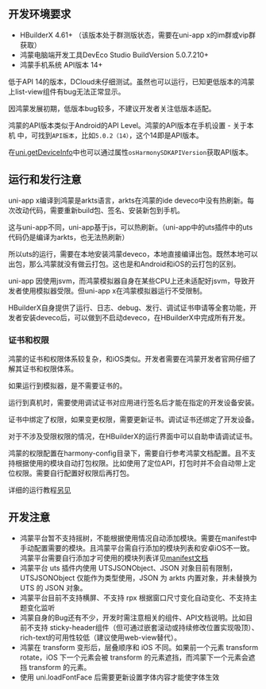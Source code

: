 ## 开发环境要求

- HBuilderX 4.61+ （该版本处于群测版状态，需要在uni-app x的im群或vip群获取）
- 鸿蒙电脑端开发工具DevEco Studio BuildVersion 5.0.7.210+
- 鸿蒙手机系统 API版本 14+

低于API 14的版本，DCloud未仔细测试。虽然也可以运行，已知更低版本的鸿蒙上list-view组件有bug无法正常显示。

因鸿蒙发展初期，低版本bug较多，不建议开发者关注低版本适配。

鸿蒙的API版本类似于Android的API Level。鸿蒙的API版本在手机设置 - 关于本机 中，可找到`API版本`，比如`5.0.2（14）`，这个14即是API版本。

在[uni.getDeviceInfo](../api/get-device-info.md)中也可以通过属性`osHarmonySDKAPIVersion`获取API版本。

## 运行和发行注意
uni-app x编译到鸿蒙是arkts语言，arkts在鸿蒙的ide deveco中没有热刷新。每次改动代码，需要重新build包、签名、安装新包到手机。

这与uni-app不同，uni-app基于js，可以热刷新。（uni-app中的uts插件中的uts代码仍是编译为arkts，也无法热刷新）

所以uts的运行，需要在本地安装鸿蒙deveco，本地直接编译出包。既然本地可以出包，那么鸿蒙就没有做云打包。这也是和Android和iOS的云打包的区别。

uni-app 因使用jsvm，而鸿蒙模拟器自身在某些CPU上还未适配好jsvm，导致开发者使用模拟器受限。但uni-app x在鸿蒙模拟器运行不受限制。

HBuilderX自身提供了运行、日志、debug、发行、调试证书申请等全套功能，开发者安装deveco后，可以做到不启动deveco，在HBuilderX中完成所有开发。

### 证书和权限

鸿蒙的证书和权限体系较复杂，和iOS类似。开发者需要在鸿蒙开发者官网仔细了解其证书和权限体系。

如果运行到模拟器，是不需要证书的。

运行到真机时，需要使用调试证书对应用进行签名后才能在指定的开发设备安装。

证书中绑定了权限，如果变更权限，需要更新证书。调试证书还绑定了开发设备。

对于不涉及受限权限的情况，在HBuilderX的运行界面中可以自助申请调试证书。

鸿蒙的权限配置在harmony-config目录下，需要自行参考鸿蒙文档配置。且不支持根据使用的模块自动打包权限。比如使用了定位API，打包时并不会自动带上定位权限。需要自行配置好权限后再打包。

详细的运行教程[另见](https://uniapp.dcloud.net.cn/tutorial/harmony/runbuild.html#run-mode)

## 开发注意
- 鸿蒙平台暂不支持摇树，不能根据使用情况自动添加模块。需要在manifest中手动配置需要的模块。且鸿蒙平台需自行添加的模块列表和安卓iOS不一致。鸿蒙平台需要自行添加才可使用的模块列表详见[manifest文档](../collocation/manifest-harmony.md#modules)
- 鸿蒙平台 uts 插件内使用 UTSJSONObject、JSON 对象目前有限制，UTSJSONObject 仅能作为类型使用，JSON 为 arkts 内置对象，并未替换为 UTS 的 JSON 对象。
- 鸿蒙平台目前不支持横屏、不支持 rpx 根据窗口尺寸变化自动变化、不支持主题变化监听
- 鸿蒙自身的Bug还有不少，开发时需注意相关的组件、API文档说明。比如目前不支持 sticky-header组件（但可通过嵌套滚动或持续修改位置实现吸顶）、rich-text的可用性较低（建议使用web-view替代）。
- 鸿蒙在 transform 变形后，层叠顺序和 iOS 不同。如果前一个元素 transform rotate，iOS 下一个元素会被 transform 的元素遮挡，而鸿蒙下一个元素会遮挡 transform 的元素。
- 使用 uni.loadFontFace 后需要更新设置字体内容才能使字体生效
